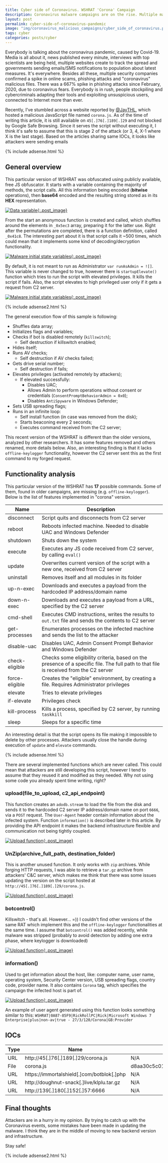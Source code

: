 ```yaml
---
title: Cyber side of Coronavirus. WSHRAT 'Corona' Campaign
description: Coronavirus malware campaigns are on the rise. Multiple malicious actors retrofitted their tools to exploit current global pandemic.
layout: post
permalink: cyber-side-of-coronavirus-pandemic
image: "img/coronavirus_malicious_campaigns/cyber_side_of_coronavirus.png"
tags: cyber
categories: posts/cyber
---
```

Everybody is talking about the coronavirus pandemic, caused by Covid-19. Media is all about it, news published every minute, interviews with top scientists are being held, multiple websites create to track the spread and governments sending emails/SMS notifications to population about latest measures. It's everywhere. Besides all these, multiple security companies confirmed a spike in online scams, phishing attacks and "coronavirus" malicious files. There was a 667% spike in phishing attacks since February, 2020, due to coronavirus fears. Everybody is in rush, people stockpiling and cybercriminals adapting their tools and exploiting unsuspicious users, connected to Internet more than ever.

Recently, I've stumbled across a website reported by [@JayTHL](https://twitter.com/JayTHL "JayTHL Twitter"), which hosted a malicious JavaScript file named `corona.js`. As of the time of writing this article, it is still available on `45[.]76[.]189[.]29` and not blocked by Google Safe Browsing. Since it serves the script without executing it, I think it's safe to assume that this is stage 2 of the attack (or 3, 4, X-1 where X is the last stage). Based on the articles sharing same IOCs, it looks like attackers were sending emails

{% include adsense.html %}

## General overview

This particular version of WSHRAT was obfuscated using publicly available, free JS obfuscator. It starts with a variable containing the majority of methods, the script calls. All this information being encoded (**bitwise** operations), then **base64** encoded and the resulting string stored as in its **HEX** representation.

[ ![Data variable](../img/coronavirus_malicious_campaigns/data_variable.png){:.post_image} ](../img/coronavirus_malicious_campaigns/data_variable.png)

From the start an anonymous function is created and called, which shuffles around the elements in `_0x5ec3` array, preparing it for the latter use. Right after the permutations are completed, there is a function definition, called `_0x41c8`. The interesting part about it is that script calls it ~500 times, which could mean that it implements some kind of decoding/decryption functionality.

[ ![Malware initial state variables](../img/coronavirus_malicious_campaigns/malware_state.png){:.post_image} ](../img/coronavirus_malicious_campaigns/malware_state.png)

By default, it is not meant to run as Administrator `var runAsAdmin = ![]`. This variable is never changed to true, however there is `startupElevate()` function which tries to run the script with elevated privileges. It kills the script if fails. Also, the script elevates to high privileged user only if it gets a request from C2 server.

[ ![Malware initial state variables](../img/coronavirus_malicious_campaigns/startup_elevate.png){:.post_image} ](../img/coronavirus_malicious_campaigns/startup_elevate.png)

{% include adsense2.html %}

The general execution flow of this sample is following:

- Shuffles data array;
- Initializes flags and variables;
- Checks if bot is disabled remotely (`killswitch`);
    - Self destruction if killswitch enabled;
- Hides itself;
- Runs AV checks;
    - Self destruction if AV checks failed;
- Gets drive serial number;
    - Self destruction if fails;
- Elevates privileges (activated remotely by attackers);
    - If elevated successfully:
        - Disables UAC;
        - Allows Admin to perform operations without consent or credentials (`ConsentPromptBehaviorAdmin = 0x0`);
        - Disables `AntiSpyware` in Windows Defender;
- Sets USB spreading flags;
- Runs in an infinite loop:
    - Self install function (in case was removed from the disk);
    - Starts beaconing every 2 seconds;
    - Executes command received from the C2 server;

This recent version of the WSHRAT is different than the older versions, analyzed by other researchers. It has some features removed and others renamed, more details below. Also, an interesting finding is that it lacks `offline-keylogger` functionality, however the C2 server sent this as the first command to my forged request.


## Functionality analysis

This particular version of the WSHRAT has **17** possible commands. Some of them, found in older campaigns, are missing (e.g. `offline-keylogger`). Below is the list of features implemented in "corona" version.

|Name|Description|
|---|---|
|disconnect|Script quits and disconnects from C2 server|
|reboot|Reboots infected machine. Needed to disable UAC and Windows Defender|
|shutdown|Shuts down the system|
|execute|Executes any JS code received from C2 server, by calling `eval()`|
|update|Overwrites current version of the script with a new one, received from C2 server|
|uninstall|Removes itself and all modules in its folder|
|up-n-exec|Downloads and executes a payload from the hardcoded IP address/domain name|
|down-n-exec|Downloads and executes a payload from a URL, specified by the C2 server|
|cmd-shell|Executes CMD instructions, writes the results to `out.txt` file and sends the contents to C2 server|
|get-processes|Enumerates processes on the infected machine and sends the list to the attacker|
|disable-uac|Disables UAC, Admin Consent Prompt Behavior and Windows Defender|
|check-eligible|Checks some eligibility criteria, based on the presence of a specific file. The full path to that file is received from the C2 server|
|force-eligible|Creates the "eligible" environment, by creating a file. Requires Administrator privileges|
|elevate|Tries to elevate privileges|
|if-elevate|Privileges check|
|kill-process|Kills a process, specified by C2 server, by running `taskkill`|
|sleep|Sleeps for a specific time|


An interesting detail is that the script opens its file making it impossible to delete by other processes. Attackers usually close the handle during execution of `update` and `elevate` commands.

{% include adsense.html %}

There are several implemented functions which are never called. This could mean that attackers are still developing this script, however I tend to assume that they reused it and modified as they needed. Why not using some code you already spent time writing, right?

### upload(file_to_upload, c2_api_endpoint)

This function creates an `adodb.stream` to load the file from the disk and sends it to the hardcoded C2 server IP address/domain name on port `6666`, via a `POST` request. The `User-Agent` header contain information about the infected system. Function `information()` is described later in this article. By providing the API endpoint it makes the backend infrastructure flexible and communication not being tightly coupled.

[ ![Upload function](../img/coronavirus_malicious_campaigns/upload.png){:.post_image} ](../img/coronavirus_malicious_campaigns/upload.png)

### UnZip(archive_full_path, destination_folder)

This is another unused function. It only works with `zip` archives. While forging HTTP requests, I was able to retrieve a `tar.gz` archive from attackers' C&C server, which makes me think that there was some issues updating the version on the script hosted at `http://45[.]76[.]189[.]29/corona.js`.

[ ![Upload function](../img/coronavirus_malicious_campaigns/unzip.png){:.post_image} ](../img/coronavirus_malicious_campaigns/unzip.png)

### botcontrol()

Killswitch - that's all. However... =)) I couldn't find other versions of the same RAT which implement this and the `offline-keylogger` functionalities at the same time. I assume that `botcontrol()` was added recently, while malware was stripped (probably to avoid detection by adding one extra phase, where keylogger is downloaded)

[ ![Upload function](../img/coronavirus_malicious_campaigns/botcontrol.png){:.post_image} ](../img/coronavirus_malicious_campaigns/botcontrol.png)

### information()

Used to get information about the host, like: computer name, user name, operating system, Security Center version, USB spreading flags, country code, provider name. It also contains `Corona` tag, which specifies the campaign the infected host is part of.

[ ![Upload function](../img/coronavirus_malicious_campaigns/information.png){:.post_image} ](../img/coronavirus_malicious_campaigns/information.png)

An example of user agent generated using this function looks something similar to this:
`WSHRAT|0A87-85F9|RickRollPC|Rick|Microsoft Windows 7 Enterprise|plus|non-av|true - 27/3/120/Corona|GB:Provider`


## IOCs

|Type|Name|Checksum|
|---|---|---|
|URL|http://45[.]76[.]189[.]29/corona.js|N/A|
|File|corona.js|d8aa30c5c015d099888507212b1c1623552a385d|
|URL|https://immortalshield[.]com/botblok[.]php|N/A|
|URL|http://doughnut-snack[.]live/klplu.tar.gz|N/A|
|URL|http://139[.]180[.]152[.]57:6666|N/A|


## Final thoughts

Attackers are in a hurry in my opinion. By trying to catch up with the Coronavirus events, some mistakes have been made in updating the malware. I think they are in the middle of moving to new backend version and infrastructure.

Stay safe!

{% include adsense2.html %}